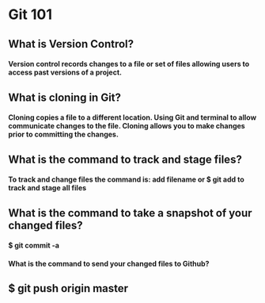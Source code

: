 # Git 101

## What is Version Control?

#### Version control records changes to a file or set of files allowing users to access past versions of a project. 

## What is cloning in Git?

#### Cloning copies a file to a different location. Using Git and terminal to allow communicate changes to the file. Cloning allows you to make changes prior to committing the changes.

## What is the command to track and stage files?

#### To track and change files the command is: add filename or $ git add to track and stage all files

## What is the command to take a snapshot of your changed files?

#### $ git commit -a

#### What is the command to send your changed files to Github?

## $ git push origin master
